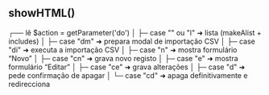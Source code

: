 ## showHTML()


┌── lê $action = getParameter('do')
│
├─ case "" ou "l"   ➜  lista (makeAlist + includes)
│
├─ case "dm"        ➜  prepara modal de importação CSV
│
├─ case "di"        ➜  executa a importação CSV
│
├─ case "n"         ➜  mostra formulário “Novo”
│
├─ case "cn"        ➜  grava novo registo
│
├─ case "e"         ➜  mostra formulário “Editar”
│
├─ case "ce"        ➜  grava alterações
│
├─ case "d"         ➜  pede confirmação de apagar
│
└─ case "cd"        ➜  apaga definitivamente e redirecciona
